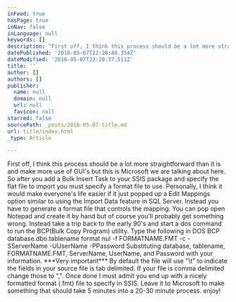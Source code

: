 ```yaml
---
inFeed: true
hasPage: true
inNav: false
inLanguage: null
keywords: []
description: "First off, I think this process should be a lot more straightforward than it is and make more use of GUI’s but this is Microsoft we are talking about here. So after you add a Bulk Insert Task to your SSIS package and specify the flat file to import you must specify a format file to use. Personally, I think it would make everyone’s life easier if it just popped up a Edit Mappings option similar to using the Import Data feature in SQL Server. Instead you have to generate a format file that controls the mapping. You can pop open Notepad and create it by hand but of course you’ll probably get something wrong. Instead take a trip back to the early 90’s and start a dos command to run the BCP(Bulk Copy Program) utility. Type the following in DOS BCP database.dbo.tablename format nul -f FORMATNAME.FMT -c -SServerName -UUserName -PPassword Substituting database, tablename, FORMATNAME.FMT, ServerName, UserName, and Password with your information. ***Very important*** By default the file will use “\\t” to indicate the fields in your source file is tab delimited. If your file is comma delimited change those to “,”. Once done I must admit you end up with a nicely formatted format (.fmt) file to specify in SSIS. Leave it to Microsoft to make something that should take 5 minutes into a 20-30 minute process. enjoy!"
datePublished: '2016-05-07T22:20:48.354Z'
dateModified: '2016-05-07T22:20:37.511Z'
title: ''
author: []
authors: []
publisher:
  name: null
  domain: null
  url: null
  favicon: null
starred: false
sourcePath: _posts/2016-05-07-title.md
url: title/index.html
_type: Article

---
```

First off, I think this process should be a lot more straightforward than it is and make more use of GUI's but this is Microsoft we are talking about here. So after you add a Bulk Insert Task to your SSIS package and specify the flat file to import you must specify a format file to use. Personally, I think it would make everyone's life easier if it just popped up a Edit Mappings option similar to using the Import Data feature in SQL Server. Instead you have to generate a format file that controls the mapping. You can pop open Notepad and create it by hand but of course you'll probably get something wrong. Instead take a trip back to the early 90's and start a dos command to run the BCP(Bulk Copy Program) utility. Type the following in DOS BCP database.dbo.tablename format nul -f FORMATNAME.FMT -c -SServerName -UUserName -PPassword Substituting database, tablename, FORMATNAME.FMT, ServerName, UserName, and Password with your information. \*\*\*Very important\*\*\* By default the file will use "\\t" to indicate the fields in your source file is tab delimited. If your file is comma delimited change those to ",". Once done I must admit you end up with a nicely formatted format (.fmt) file to specify in SSIS. Leave it to Microsoft to make something that should take 5 minutes into a 20-30 minute process. enjoy!